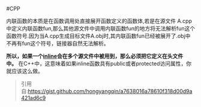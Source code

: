 #CPP 

内联函数的本质是在函数调用处直接展开函数定义的函数体,若是在源文件
A.cpp中定义内联函数fun,那么其他源文件中调用内联函数fun的地方将无法解析fun这个函数符号.因为当A.cpp生成目标文件A.obj时,其内联函数fun已经被展开了.obj中不再有fun这个符号，链接器自然无法解析。

**所以，如果一个[inline](Scatter/inline.md)会在多个源文件中被用到，那么必须把它定义在头文件中。** 在C++中，这意味着如果inline函数具有public或者protected访问属性，你就应该这么做。

>引用自:<https://gist.github.com/hongyangqin/a7638016a78610f318d00d9a421ad6c9>
